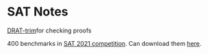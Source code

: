 
# SAT Notes

[DRAT-trim](https://www.cs.utexas.edu/~marijn/drat-trim/#usage)for checking proofs 

400 benchmarks in [SAT 2021 competition](https://satcompetition.github.io/2021/index.html). Can download them [here](https://satcompetition.github.io/2021/downloads.html).